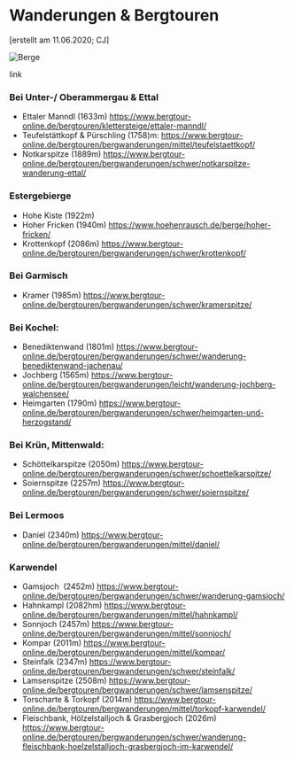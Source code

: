 Wanderungen & Bergtouren
===============
[erstellt am 11.06.2020; CJ]

![Berge](https://a.travel-assets.com/findyours-php/viewfinder/images/res70/32000/32826-Garmisch-Partenkirchen.jpg)

link <Klettersteig>

### Bei Unter-/ Oberammergau & Ettal

- Ettaler Manndl (1633m) <https://www.bergtour-online.de/bergtouren/klettersteige/ettaler-manndl/>
- Teufelstättkopf & Pürschling  (1758)m: <https://www.bergtour-online.de/bergtouren/bergwanderungen/mittel/teufelstaettkopf/>
- Notkarspitze (1889m)  <https://www.bergtour-online.de/bergtouren/bergwanderungen/schwer/notkarspitze-wanderung-ettal/>



### Estergebierge

- Hohe Kiste (1922m)
- Hoher Fricken (1940m) <https://www.hoehenrausch.de/berge/hoher-fricken/>
- Krottenkopf (2086m) <https://www.bergtour-online.de/bergtouren/bergwanderungen/schwer/krottenkopf/>



### Bei Garmisch 

- Kramer (1985m)  <https://www.bergtour-online.de/bergtouren/bergwanderungen/schwer/kramerspitze/>



### Bei Kochel:

- Benediktenwand (1801m)  <https://www.bergtour-online.de/bergtouren/bergwanderungen/schwer/wanderung-benediktenwand-jachenau/> 
- Jochberg (1565m) <https://www.bergtour-online.de/bergtouren/bergwanderungen/leicht/wanderung-jochberg-walchensee/>
- Heimgarten (1790m)  <https://www.bergtour-online.de/bergtouren/bergwanderungen/schwer/heimgarten-und-herzogstand/>



### Bei Krün, Mittenwald:

- Schöttelkarspitze (2050m)  <https://www.bergtour-online.de/bergtouren/bergwanderungen/schwer/schoettelkarspitze/>
- Soiernspitze (2257m) <https://www.bergtour-online.de/bergtouren/bergwanderungen/schwer/soiernspitze/>



### Bei Lermoos

- Daniel (2340m)  <https://www.bergtour-online.de/bergtouren/bergwanderungen/mittel/daniel/>



### Karwendel 

- Gamsjoch  (2452m)  <https://www.bergtour-online.de/bergtouren/bergwanderungen/schwer/wanderung-gamsjoch/>
- Hahnkampl (2082hm) <https://www.bergtour-online.de/bergtouren/bergwanderungen/mittel/hahnkampl/>
- Sonnjoch (2457m) <https://www.bergtour-online.de/bergtouren/bergwanderungen/mittel/sonnjoch/> 
- Kompar (2011m) <https://www.bergtour-online.de/bergtouren/bergwanderungen/mittel/kompar/>
- Steinfalk (2347m) <https://www.bergtour-online.de/bergtouren/bergwanderungen/schwer/steinfalk/>
- Lamsenspitze (2508m) <https://www.bergtour-online.de/bergtouren/bergwanderungen/schwer/lamsenspitze/>
- Torscharte & Torkopf (2014m) <https://www.bergtour-online.de/bergtouren/bergwanderungen/mittel/torkopf-karwendel/>
- Fleischbank, Hölzelstalljoch & Grasbergjoch (2026m) <https://www.bergtour-online.de/bergtouren/bergwanderungen/schwer/wanderung-fleischbank-hoelzelstalljoch-grasbergjoch-im-karwendel/>



